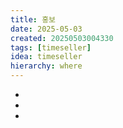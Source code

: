 ```yaml
---
title: 홍보
date: 2025-05-03
created: 20250503004330
tags: [timeseller]
idea: timeseller
hierarchy: where
---
```

* 
* 
* 
